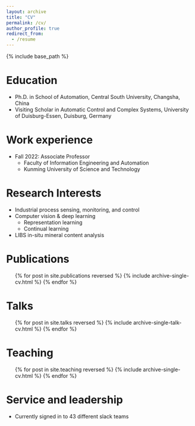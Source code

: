 ```yaml
---
layout: archive
title: "CV"
permalink: /cv/
author_profile: true
redirect_from:
  - /resume
---
```


{% include base_path %}

Education
======
* Ph.D. in School of Automation, Central South University, Changsha, China
* Visiting Scholar in Automatic Control and Complex Systems, University of Duisburg-Essen, Duisburg, Germany

Work experience
======
* Fall 2022: Associate Professor
  * Faculty of Information Engineering and Automation
  * Kunming University of Science and Technology
  
Research Interests
======
* Industrial process sensing, monitoring, and control
* Computer vision & deep learning
  * Representation learning
  * Continual learning
* LIBS in-situ mineral content analysis

Publications
======
  <ul>{% for post in site.publications reversed %}
    {% include archive-single-cv.html %}
  {% endfor %}</ul>
  
Talks
======
  <ul>{% for post in site.talks reversed %}
    {% include archive-single-talk-cv.html  %}
  {% endfor %}</ul>
  
Teaching
======
  <ul>{% for post in site.teaching reversed %}
    {% include archive-single-cv.html %}
  {% endfor %}</ul>
  
Service and leadership
======
* Currently signed in to 43 different slack teams
